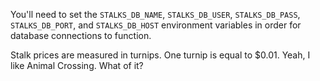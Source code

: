 You'll need to set the `STALKS_DB_NAME`, `STALKS_DB_USER`, `STALKS_DB_PASS`, `STALKS_DB_PORT`, and `STALKS_DB_HOST` environment variables in order for database connections to function.

Stalk prices are measured in turnips. One turnip is equal to $0.01. Yeah, I like Animal Crossing. What of it?
